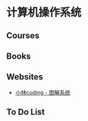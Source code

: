 # 计算机操作系统

## Courses

## Books

## Websites

- [小林coding - 图解系统](https://xiaolincoding.com/os/)

## To Do List

